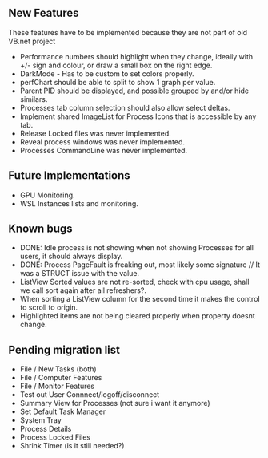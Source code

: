 ﻿## New Features

These features have to be implemented because they are not part of old VB.net project

* Performance numbers should highlight when they change, ideally with +/- sign and colour, or draw a small box on the right edge.
* DarkMode - Has to be custom to set colors properly.
* perfChart should be able to split to show 1 graph per value.
* Parent PID should be displayed, and possible grouped by and/or hide similars.
* Processes tab column selection should also allow select deltas.
* Implement shared ImageList for Process Icons that is accessible by any tab.
* Release Locked files was never implemented.
* Reveal process windows was never implemented.
* Processes CommandLine was never implemented.

## Future Implementations

* GPU Monitoring.
* WSL Instances lists and monitoring.

## Known bugs
* DONE: Idle process is not showing when not showing Processes for all users, it should always display.
* DONE: Process PageFault is freaking out, most likely some signature // It was a STRUCT issue with the value.
* ListView Sorted values are not re-sorted, check with cpu usage, shall we call sort again after all refreshers?.
* When sorting a ListView column for the second time it makes the control to scroll to origin.
* Highlighted items are not being cleared properly when property doesnt change.

## Pending migration list
* File / New Tasks (both)
* File / Computer Features
* File / Monitor Features
* Test out User Connnect/logoff/disconnect
* Summary View for Processes (not sure i want it anymore)
* Set Default Task Manager
* System Tray 
* Process Details 
* Process Locked Files 
* Shrink Timer (is it still needed?)
